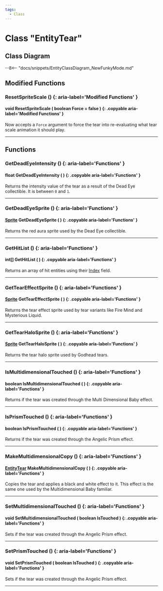 ```yaml
---
tags:
  - Class
---
```

# Class "EntityTear"

## Class Diagram
--8<-- "docs/snippets/EntityClassDiagram_NewFunkyMode.md"
## Modified Functions

### ResetSpriteScale () {: aria-label='Modified Functions' }
#### void ResetSpriteScale ( boolean Force = false ) {: .copyable aria-label='Modified Functions' }
Now accepts a `Force` argument to force the tear into re-evaluating what tear scale animation it should play.

___
## Functions

### GetDeadEyeIntensity () {: aria-label='Functions' }
#### float GetDeadEyeIntensity ( ) {: .copyable aria-label='Functions' }
Returns the intensity value of the tear as a result of the Dead Eye collectible. It is between `0` and `1`.

___
### GetDeadEyeSprite () {: aria-label='Functions' }
#### [Sprite](Sprite.md) GetDeadEyeSprite ( ) {: .copyable aria-label='Functions' }
Returns the red aura sprite used by the Dead Eye collectible.

___
### GetHitList () {: aria-label='Functions' }
#### int[] GetHitList ( ) {: .copyable aria-label='Functions' }
Returns an array of hit entities using their [Index](https://wofsauge.github.io/IsaacDocs/rep/Entity.html#index) field.


___
### GetTearEffectSprite () {: aria-label='Functions' }
#### [Sprite](Sprite.md) GetTearEffectSprite ( ) {: .copyable aria-label='Functions' }
Returns the tear effect sprite used by tear variants like Fire Mind and Mysterious Liquid.

___
### GetTearHaloSprite () {: aria-label='Functions' }
#### [Sprite](Sprite.md) GetTearHaloSprite ( ) {: .copyable aria-label='Functions' }
Returns the tear halo sprite used by Godhead tears.

___
### IsMultidimensionalTouched () {: aria-label='Functions' }
#### boolean IsMultidimensionalTouched ( ) {: .copyable aria-label='Functions' }
Returns if the tear was created through the Multi Dimensional Baby effect.

___
### IsPrismTouched () {: aria-label='Functions' }
#### boolean IsPrismTouched ( ) {: .copyable aria-label='Functions' }
Returns if the tear was created through the Angelic Prism effect.

___
### MakeMultidimensionalCopy () {: aria-label='Functions' }
#### [EntityTear](EntityTear.md) MakeMultidimensionalCopy ( ) {: .copyable aria-label='Functions' }
Copies the tear and applies a black and white effect to it. This effect is the same one used by the Multidimensional Baby familiar.

___
### SetMultidimensionalTouched () {: aria-label='Functions' }
#### void SetMultidimensionalTouched ( boolean IsTouched ) {: .copyable aria-label='Functions' }
Sets if the tear was created through the Angelic Prism effect.

___
### SetPrismTouched () {: aria-label='Functions' }
#### void SetPrismTouched ( boolean IsTouched ) {: .copyable aria-label='Functions' }
Sets if the tear was created through the Angelic Prism effect.

___